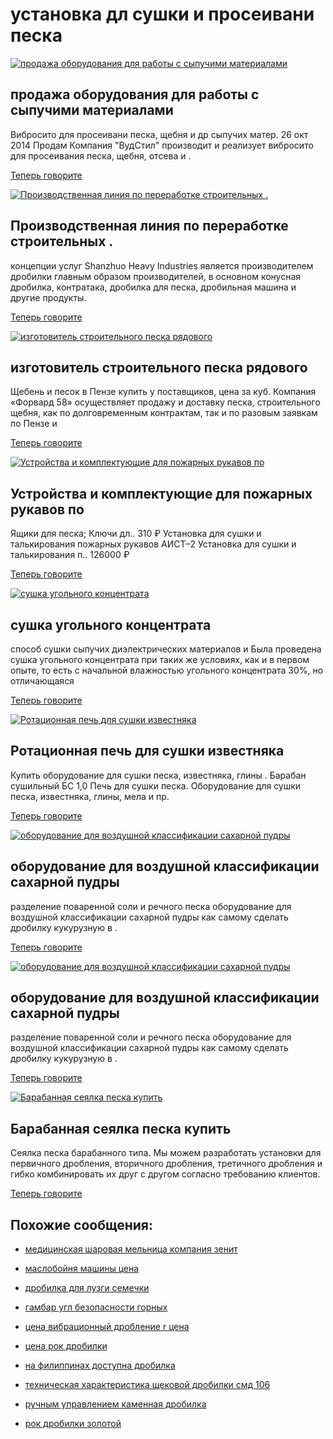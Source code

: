 # установка дл сушки и просеивани песка
<a href="https://ru.ecuriezuff.be/products/" target="_blank">![продажа оборудования для работы с сыпучими материалами ](https://github.com/millmachine/images/raw/main/666.jpg)</a>
## продажа оборудования для работы с сыпучими материалами 
Вибросито для просеивани песка, щебня и др сыпучих матер. 26 окт 2014 Продам Компания "ВудСтил" производит и реализует вибросито для просеивания песка, щебня, отсева и .
<a href="https://ru.ecuriezuff.be/products/" target="_blank">Теперь говорите</a>
<a href="https://ru.ecuriezuff.be/products/" target="_blank">![Производственная линия по переработке строительных .](https://github.com/millmachine/images/raw/main/504.jpg)</a>
## Производственная линия по переработке строительных .
концепции услуг Shanzhuo Heavy Industries является производителем дробилки главным образом производителей, в основном конусная дробилка, контратака, дробилка для песка, дробильная машина и другие продукты.
<a href="https://ru.ecuriezuff.be/products/" target="_blank">Теперь говорите</a>
<a href="https://ru.ecuriezuff.be/products/" target="_blank">![изготовитель строительного песка рядового](https://github.com/millmachine/images/raw/main/34.jpg)</a>
## изготовитель строительного песка рядового
Щебень и песок в Пензе купить у поставщиков, цена за куб. Компания «Форвард 58» осуществляет продажу и доставку песка, строительного щебня, как по долговременным контрактам, так и по разовым заявкам по Пензе и 
<a href="https://ru.ecuriezuff.be/products/" target="_blank">Теперь говорите</a>
<a href="https://ru.ecuriezuff.be/products/" target="_blank">![Устройства и комплектующие для пожарных рукавов по ](https://github.com/millmachine/images/raw/main/417.jpg)</a>
## Устройства и комплектующие для пожарных рукавов по 
Ящики для песка;  Ключи дл.. 310 ₽  Установка для сушки и талькирования пожарных рукавов АИСТ–2 Установка для сушки и талькирования п.. 126000 ₽
<a href="https://ru.ecuriezuff.be/products/" target="_blank">Теперь говорите</a>
<a href="https://ru.ecuriezuff.be/products/" target="_blank">![сушка угольного концентрата](https://github.com/millmachine/images/raw/main/270.jpg)</a>
## сушка угольного концентрата
способ сушки сыпучих диэлектрических материалов и  Была проведена сушка угольного концентрата при таких же условиях, как и в первом опыте, то есть с начальной влажностью угольного концентрата 30%, но отличающаяся 
<a href="https://ru.ecuriezuff.be/products/" target="_blank">Теперь говорите</a>
<a href="https://ru.ecuriezuff.be/products/" target="_blank">![Ротационная печь для сушки известняка](https://github.com/millmachine/images/raw/main/646.jpg)</a>
## Ротационная печь для сушки известняка
Купить оборудование для сушки песка, известняка, глины . Барабан сушильный БС 1,0 Печь для сушки песка. Оборудование для сушки песка, известняка, глины, мела и пр.
<a href="https://ru.ecuriezuff.be/products/" target="_blank">Теперь говорите</a>
<a href="https://ru.ecuriezuff.be/products/" target="_blank">![оборудование для воздушной классификации сахарной пудры](https://github.com/millmachine/images/raw/main/728.jpg)</a>
## оборудование для воздушной классификации сахарной пудры
разделение поваренной соли и речного песка оборудование для воздушной классификации сахарной пудры как самому сделать дробилку кукурузную в .
<a href="https://ru.ecuriezuff.be/products/" target="_blank">Теперь говорите</a>
<a href="https://ru.ecuriezuff.be/products/" target="_blank">![оборудование для воздушной классификации сахарной пудры](https://github.com/millmachine/images/raw/main/688.jpg)</a>
## оборудование для воздушной классификации сахарной пудры
разделение поваренной соли и речного песка оборудование для воздушной классификации сахарной пудры как самому сделать дробилку кукурузную в .
<a href="https://ru.ecuriezuff.be/products/" target="_blank">Теперь говорите</a>
<a href="https://ru.ecuriezuff.be/products/" target="_blank">![Барабанная сеялка песка купить](https://github.com/millmachine/images/raw/main/111.jpg)</a>
## Барабанная сеялка песка купить
Сеялка песка барабанного типа.  Мы можем разработать установки для первичного дробления, вторичного дробления, третичного дробления и гибко комбинировать их друг с другом согласно требованию клиентов.
<a href="https://ru.ecuriezuff.be/products/" target="_blank">Теперь говорите</a>
## Похожие сообщения:
* [медицинская шаровая мельница компания зенит](%D0%BC%D0%B5%D0%B4%D0%B8%D1%86%D0%B8%D0%BD%D1%81%D0%BA%D0%B0%D1%8F%20%D1%88%D0%B0%D1%80%D0%BE%D0%B2%D0%B0%D1%8F%20%D0%BC%D0%B5%D0%BB%D1%8C%D0%BD%D0%B8%D1%86%D0%B0%20%D0%BA%D0%BE%D0%BC%D0%BF%D0%B0%D0%BD%D0%B8%D1%8F%20%D0%B7%D0%B5%D0%BD%D0%B8%D1%82.md)
* [маслобойня машины цена](%D0%BC%D0%B0%D1%81%D0%BB%D0%BE%D0%B1%D0%BE%D0%B9%D0%BD%D1%8F%20%D0%BC%D0%B0%D1%88%D0%B8%D0%BD%D1%8B%20%D1%86%D0%B5%D0%BD%D0%B0.md)
* [дробилка для лузги семечки](%D0%B4%D1%80%D0%BE%D0%B1%D0%B8%D0%BB%D0%BA%D0%B0%20%D0%B4%D0%BB%D1%8F%20%D0%BB%D1%83%D0%B7%D0%B3%D0%B8%20%D1%81%D0%B5%D0%BC%D0%B5%D1%87%D0%BA%D0%B8.md)
* [гамбар угл безопасности горных](%D0%B3%D0%B0%D0%BC%D0%B1%D0%B0%D1%80%20%D1%83%D0%B3%D0%BB%20%D0%B1%D0%B5%D0%B7%D0%BE%D0%BF%D0%B0%D1%81%D0%BD%D0%BE%D1%81%D1%82%D0%B8%20%D0%B3%D0%BE%D1%80%D0%BD%D1%8B%D1%85.md)
* [цена вибрационный дробление r цена](%D1%86%D0%B5%D0%BD%D0%B0%20%D0%B2%D0%B8%D0%B1%D1%80%D0%B0%D1%86%D0%B8%D0%BE%D0%BD%D0%BD%D1%8B%D0%B9%20%D0%B4%D1%80%D0%BE%D0%B1%D0%BB%D0%B5%D0%BD%D0%B8%D0%B5%20r%20%D1%86%D0%B5%D0%BD%D0%B0.md)
* [цена рок дробилки](%D1%86%D0%B5%D0%BD%D0%B0%20%D1%80%D0%BE%D0%BA%20%D0%B4%D1%80%D0%BE%D0%B1%D0%B8%D0%BB%D0%BA%D0%B8.md)
* [на филиппинах доступна дробилка](%D0%BD%D0%B0%20%D1%84%D0%B8%D0%BB%D0%B8%D0%BF%D0%BF%D0%B8%D0%BD%D0%B0%D1%85%20%D0%B4%D0%BE%D1%81%D1%82%D1%83%D0%BF%D0%BD%D0%B0%20%D0%B4%D1%80%D0%BE%D0%B1%D0%B8%D0%BB%D0%BA%D0%B0.md)
* [техническая характеристика щековой дробилки смд 106](%D1%82%D0%B5%D1%85%D0%BD%D0%B8%D1%87%D0%B5%D1%81%D0%BA%D0%B0%D1%8F%20%D1%85%D0%B0%D1%80%D0%B0%D0%BA%D1%82%D0%B5%D1%80%D0%B8%D1%81%D1%82%D0%B8%D0%BA%D0%B0%20%D1%89%D0%B5%D0%BA%D0%BE%D0%B2%D0%BE%D0%B9%20%D0%B4%D1%80%D0%BE%D0%B1%D0%B8%D0%BB%D0%BA%D0%B8%20%D1%81%D0%BC%D0%B4%20106.md)
* [ручным управлением каменная дробилка](%D1%80%D1%83%D1%87%D0%BD%D1%8B%D0%BC%20%D1%83%D0%BF%D1%80%D0%B0%D0%B2%D0%BB%D0%B5%D0%BD%D0%B8%D0%B5%D0%BC%20%D0%BA%D0%B0%D0%BC%D0%B5%D0%BD%D0%BD%D0%B0%D1%8F%20%D0%B4%D1%80%D0%BE%D0%B1%D0%B8%D0%BB%D0%BA%D0%B0.md)
* [рок дробилки золотой](%D1%80%D0%BE%D0%BA%20%D0%B4%D1%80%D0%BE%D0%B1%D0%B8%D0%BB%D0%BA%D0%B8%20%D0%B7%D0%BE%D0%BB%D0%BE%D1%82%D0%BE%D0%B9.md)
